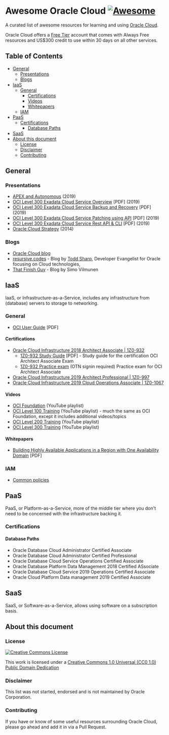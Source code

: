 # Awesome Oracle Cloud [![Awesome](https://awesome.re/badge.svg)](https://awesome.re)

A curated list of awesome resources for learning and using [Oracle Cloud](https://cloud.oracle.com).

Oracle Cloud offers a [Free Tier](https://oracle.com/cloud/free) account that comes with Always Free resources and US$300 credit to use within 30 days on all other services. 

<!-- START doctoc generated TOC please keep comment here to allow auto update -->
<!-- DON'T EDIT THIS SECTION, INSTEAD RE-RUN doctoc TO UPDATE -->
## Table of Contents

- [General](#general)
  - [Presentations](#presentations)
  - [Blogs](#blogs)
- [IaaS](#iaas)
  - [General](#general-1)
    - [Certifications](#certifications)
    - [Videos](#videos)
    - [Whitepapers](#whitepapers)
  - [IAM](#iam)
- [PaaS](#paas)
  - [Certifications](#certifications-1)
    - [Database Paths](#database-paths)
- [SaaS](#saas)
- [About this document](#about-this-document)
  - [License](#license)
  - [Disclaimer](#disclaimer)
  - [Contributing](#contributing)

<!-- END doctoc generated TOC please keep comment here to allow auto update -->

## General

### Presentations

* [APEX and Autonomous](https://www.slideshare.net/MichaelHichwa/apex-and-oracle-apex-oracle-autonomous-database-always-free-oracle-cloud-services) (2019)
* [OCI Level 300 Exadata Cloud Service Overview](https://cloud.oracle.com/iaas/training/slides/ExaCS_overview.pdf) \[PDF\] (2019)
* [OCI Level 300 Exadata Cloud Service Backup and Recovery](https://cloud.oracle.com/iaas/training/slides/ExaCS-Backup_Recovery.pdf) \[PDF\] (2019)
* [OCI Level 300 Exadata Cloud Service Patching using API](https://cloud.oracle.com/iaas/training/slides/ExaCS_Patching.pdf) \[PDF\] (2019)
* [OCI Level 300 Exadata Cloud Service Rest API & CLI](https://cloud.oracle.com/iaas/training/slides/ExaCS-API-CLI.pdf) \[PDF\] (2019)
* [Oracle Cloud Strategy](https://www.slideshare.net/oracle/oracle-cloud-strategy-42853467) (2014)

### Blogs

* [Oracle Cloud blog](https://blogs.oracle.com/developers/cloud-dev)
* [resursive.codes](http://recursive.codes/) - Blog by [Todd Sharp](https://twitter.com/recursivecodes), Developer Evangelist for Oracle focusing on Cloud technologies,
* [That Finish Guy](https://www.thatfinnishguy.blog/) - Blog by Simo Vilmunen

## IaaS

IaaS, or Infrastructure-as-a-Service, includes any infrastructure from (database) servers to storage to networking.

### General

* [OCI User Guide](https://docs.cloud.oracle.com/iaas/pdf/ug/OCI_User_Guide.pdf) \[PDF\]

#### Certifications

* [Oracle Cloud Infrastructure 2018 Architect Associate \| 1Z0-932](https://education.oracle.com/oracle-cloud-infrastructure-2018-certified-architect-associate/trackp_538)
  * [1Z0-932 Study Guide](https://learn.oracle.com/education/pdf/Oracle_Cloud_Infrastructure_study_guide.pdf) \[PDF\] - Study guide for the certification OCI Architect Associate Exam
  * [1Z0-932 Practice exam](http://oukc.oracle.com/static12/opn/login/?c=2164389233) (OTN signin required) Practice exam for OCI Architect Associate
* [Oracle Cloud Infrastructure 2019 Architect Professional \| 1Z0-997](https://education.oracle.com/oracle-cloud-infrastructure-2019-architect-professional/pexam_1Z0-997)
* [Oracle Cloud Infrastructure 2019 Cloud Operations Associate \| 1Z0-1067](https://education.oracle.com/oracle-cloud-infrastructure-2019-cloud-operations-associate/pexam_1Z0-1067)

#### Videos

* [OCI Foundation](https://www.youtube.com/playlist?list=PLKCk3OyNwIzu_Eu3JcqXs7zyKSSd-lbq1) (YouTube playlist)
* [OCI Level 100 Training](https://www.youtube.com/playlist?list=PLKCk3OyNwIzvn8dpgrIKNdBOHT7AoMZlw) (YouTube playlist) - much the same as OCI Foundation, except it includes additional videos/topics
* [OCI Level 200 Training](https://www.youtube.com/playlist?list=PLKCk3OyNwIzuBQ13lwsZpqO4__rLrO1eA) (YouTube playlist)
* [OCI Level 300 Training](https://www.youtube.com/playlist?list=PLKCk3OyNwIzuem-VkaKeHlY1Z5O2ctQld) (YouTube playlist)

#### Whitepapers

* [Building Highly Available Applications in a Region with One Availability Domain](https://docs.cloud.oracle.com/iaas/Content/Resources/Assets/whitepapers/building-ha-apps-in-one-availability-domain.pdf) \[PDF\]

### IAM

* [Common policies](https://docs.cloud.oracle.com/iaas/Content/Identity/Concepts/commonpolicies.htm)

## PaaS

PaaS, or Platform-as-a-Service, more of the middle tier where you don't need to be concerned with the infrastructure backing it.

### Certifications

#### Database Paths

* Oracle Database Cloud Administrator Certified Associate
* Oracle Database Cloud Administrator Certified Professional
* Oracle Database Cloud Service Operations Certified Associate
* Oracle Database Platform Data Management 2018 Certified ASsociate
* Oracle Database Cloud Service 2019 Operations Certified Associate
* Oracle Cloud Platform Data management 2019 Certified Associate


## SaaS

SaaS, or Software-as-a-Service, allows using software on a subscription basis.

## About this document

### License

[![Creative Commons License](https://licensebuttons.net/p/88x31.png)](https://creativecommons.org/publicdomain/zero/1.0/)

This work is licensed under a [Creative Commons 1.0 Universal (CC0 1.0) Public Domain Dedication](https://creativecommons.org/publicdomain/zero/1.0/)

### Disclaimer

This list was not started, endorsed and is not maintained by Oracle Corporation.

### Contributing

If you have or know of some useful resources surrounding Oracle Cloud, please go ahead and add it in via a Pull Request.
